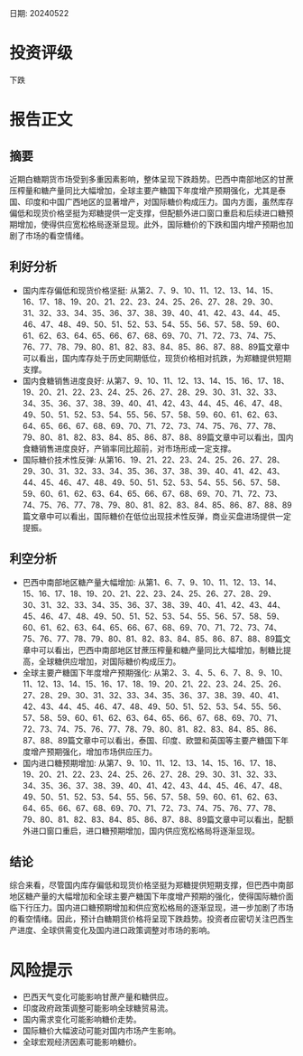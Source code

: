 
日期: 20240522

# 投资评级

下跌

# 报告正文

## 摘要

近期白糖期货市场受到多重因素影响，整体呈现下跌趋势。巴西中南部地区的甘蔗压榨量和糖产量同比大幅增加，全球主要产糖国下年度增产预期强化，尤其是泰国、印度和中国广西地区的显著增产，对国际糖价构成压力。国内方面，虽然库存偏低和现货价格坚挺为郑糖提供一定支撑，但配额外进口窗口重启和后续进口糖预期增加，使得供应宽松格局逐渐显现。此外，国际糖价的下跌和国内增产预期也加剧了市场的看空情绪。

## 利好分析

* 国内库存偏低和现货价格坚挺: 从第2、7、9、10、11、12、13、14、15、16、17、18、19、20、21、22、23、24、25、26、27、28、29、30、31、32、33、34、35、36、37、38、39、40、41、42、43、44、45、46、47、48、49、50、51、52、53、54、55、56、57、58、59、60、61、62、63、64、65、66、67、68、69、70、71、72、73、74、75、76、77、78、79、80、81、82、83、84、85、86、87、88、89篇文章中可以看出，国内库存处于历史同期低位，现货价格相对抗跌，为郑糖提供短期支撑。
* 国内食糖销售进度良好: 从第7、9、10、11、12、13、14、15、16、17、18、19、20、21、22、23、24、25、26、27、28、29、30、31、32、33、34、35、36、37、38、39、40、41、42、43、44、45、46、47、48、49、50、51、52、53、54、55、56、57、58、59、60、61、62、63、64、65、66、67、68、69、70、71、72、73、74、75、76、77、78、79、80、81、82、83、84、85、86、87、88、89篇文章中可以看出，国内食糖销售进度良好，产销率同比超前，对市场形成一定支撑。
* 国际糖价技术性反弹: 从第16、19、21、22、23、24、25、26、27、28、29、30、31、32、33、34、35、36、37、38、39、40、41、42、43、44、45、46、47、48、49、50、51、52、53、54、55、56、57、58、59、60、61、62、63、64、65、66、67、68、69、70、71、72、73、74、75、76、77、78、79、80、81、82、83、84、85、86、87、88、89篇文章中可以看出，国际糖价在低位出现技术性反弹，商业买盘进场提供一定提振。

## 利空分析

* 巴西中南部地区糖产量大幅增加: 从第1、6、7、9、10、11、12、13、14、15、16、17、18、19、20、21、22、23、24、25、26、27、28、29、30、31、32、33、34、35、36、37、38、39、40、41、42、43、44、45、46、47、48、49、50、51、52、53、54、55、56、57、58、59、60、61、62、63、64、65、66、67、68、69、70、71、72、73、74、75、76、77、78、79、80、81、82、83、84、85、86、87、88、89篇文章中可以看出，巴西中南部地区甘蔗压榨量和糖产量同比大幅增加，制糖比提高，全球糖供应增加，对国际糖价构成压力。
* 全球主要产糖国下年度增产预期强化: 从第2、3、4、5、6、7、8、9、10、11、12、13、14、15、16、17、18、19、20、21、22、23、24、25、26、27、28、29、30、31、32、33、34、35、36、37、38、39、40、41、42、43、44、45、46、47、48、49、50、51、52、53、54、55、56、57、58、59、60、61、62、63、64、65、66、67、68、69、70、71、72、73、74、75、76、77、78、79、80、81、82、83、84、85、86、87、88、89篇文章中可以看出，泰国、印度、欧盟和英国等主要产糖国下年度增产预期强化，增加市场供应压力。
* 国内进口糖预期增加: 从第7、9、10、11、12、13、14、15、16、17、18、19、20、21、22、23、24、25、26、27、28、29、30、31、32、33、34、35、36、37、38、39、40、41、42、43、44、45、46、47、48、49、50、51、52、53、54、55、56、57、58、59、60、61、62、63、64、65、66、67、68、69、70、71、72、73、74、75、76、77、78、79、80、81、82、83、84、85、86、87、88、89篇文章中可以看出，配额外进口窗口重启，进口糖预期增加，国内供应宽松格局将逐渐显现。

## 结论

综合来看，尽管国内库存偏低和现货价格坚挺为郑糖提供短期支撑，但巴西中南部地区糖产量的大幅增加和全球主要产糖国下年度增产预期的强化，使得国际糖价面临下行压力。国内进口糖预期增加和供应宽松格局的逐渐显现，进一步加剧了市场的看空情绪。因此，预计白糖期货价格将呈现下跌趋势。投资者应密切关注巴西生产进度、全球供需变化及国内进口政策调整对市场的影响。

# 风险提示

* 巴西天气变化可能影响甘蔗产量和糖供应。
* 印度政府政策调整可能影响全球糖贸易流。
* 国内需求变化可能影响糖价走势。
* 国际糖价大幅波动可能对国内市场产生影响。
* 全球宏观经济因素可能影响糖价。
